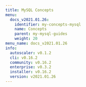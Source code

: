 ```yaml
---
title: MySQL Concepts
menu:
  docs_v2021.01.26:
    identifier: my-concepts-mysql
    name: Concepts
    parent: my-mysql-guides
    weight: 20
menu_name: docs_v2021.01.26
info:
  autoscaler: v0.1.2
  cli: v0.16.2
  community: v0.16.2
  enterprise: v0.3.2
  installer: v0.16.2
  version: v2021.01.26
---
```


